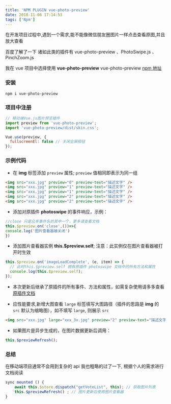 ```yaml
---
title: 'NPM PLUGIN vue-photo-preview'
date: 2018-11-06 17:14:53
tags: ['Npm']
---
```


在开发项目过程中,遇到一个需求,能不能像微信朋友圈图片一样点击查看原图,并且放大查看

百度了解了一下 诸如此类的插件有 vue-photo-preview 、PhotoSwipe.js 、PinchZoom.js

<!-- more -->

我在 vue 项目中选择使用 **vue-photo-preview**
vue-photo-preview [npm 地址](https://www.npmjs.com/package/vue-photo-preview)

### 安装

```shell
npm i vue-photo-preview
```

### 项目中注册

```javascript
// 移动端Vue.js图片预览插件
import preview from 'vue-photo-preview';
import 'vue-photo-preview/dist/skin.css';

Vue.use(preview, {
  fullscreenEl: false // 关闭全屏按钮
});
```

### 示例代码

- 在 **img** 标签添加 `preview` 属性; `preview` 值相同即表示为同一组

```html
<img src="xxx.jpg" preview="0" preview-text="描述文字" />
<img src="xxx.jpg" preview="1" preview-text="描述文字" />
<img src="xxx.jpg" preview="1" preview-text="描述文字" />
<img src="xxx.jpg" preview="2" preview-text="描述文字" />
<img src="xxx.jpg" preview="2" preview-text="描述文字" />
```

- 添加对原插件 **photoswipe** 的事件响应，示例：

```javascript
//close 只是众多事件名的其中一个，更多请查看文档
this.$preview.on('close',())=>{
console.log('图片查看器被关闭')
})
```

- 添加图片查看器实例 **this.$preview.self**; 注意：此实例仅在图片查看器被打开时生效

```javascript
this.$preview.on('imageLoadComplete', (e, item) => {
  // 此时this.$preview.self 拥有原插件 photoswipe 文档中的所有方法和属性
  console.log(this.$preview.self);
});
```

- 本次更新后继承了原插件的所有事件、方法和属性，如需复杂使用请多多查看[原插件文档](http://photoswipe.com/documentation/api.html)

- 应性能要求,新增大图查看 `large` 标签填写大图路径（插件的思路是 **img** 的 `src` 默认为缩略图），如不填写 `large`, 则展示 `src`

```html
<img src="xxx.jpg" large="xxx_3x.jpg" preview="2" preview-text="描述文字" />
```

- 如果图片是异步生成的，在图片数据更新后调用：

```javascript
this.$previewRefresh();
```

### 总结

在移动端项目通常不会用到复杂的 api 我也粗略的过了一下, 根据个人的需求进行文档阅读

```javascript
sync mounted () {
    await this.$store.dispatch("getVoteList", this); // 获取图片列表
    this.$previewRefresh() ; // 图片更新后使用图片查看器
}
```
